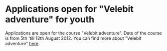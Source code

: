 # Applications open for "Velebit adventure" for youth

Applications are open for the course "Velebit adventure". Date of the course is from 5th 'till 12th August 2012. You can find more about "Velebit adventure" [here](/en/courses/velebit-adventure).
